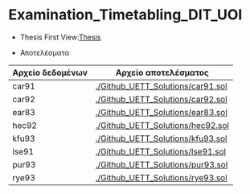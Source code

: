 # Examination_Timetabling_DIT_UOI

* Thesis First View:[Thesis](./Thesis)

* Αποτελέσματα

|  Αρχείο δεδομένων | Αρχείο αποτελέσματος                                                 |
|-------------------|----------------------------------------------------------------------|
| car91             |[./Github_UETT_Solutions/car91.sol](./Github_UETT_Solutions/car91.sol)|
| car92             |[./Github_UETT_Solutions/car92.sol](./Github_UETT_Solutions/car91.sol)|
| ear83             |[./Github_UETT_Solutions/ear83.sol](./Github_UETT_Solutions/ear83.sol)|
| hec92             |[./Github_UETT_Solutions/hec92.sol](./Github_UETT_Solutions/hec92.sol)|
| kfu93             |[./Github_UETT_Solutions/kfu93.sol](./Github_UETT_Solutions/kfu93.sol)|
| lse91             |[./Github_UETT_Solutions/lse91.sol](./Github_UETT_Solutions/lse91.sol)|
| pur93             |[./Github_UETT_Solutions/pur93.sol](./Github_UETT_Solutions/pur93.sol)|
| rye93             |[./Github_UETT_Solutions/rye93.sol](./Github_UETT_Solutions/rye93.sol)|

